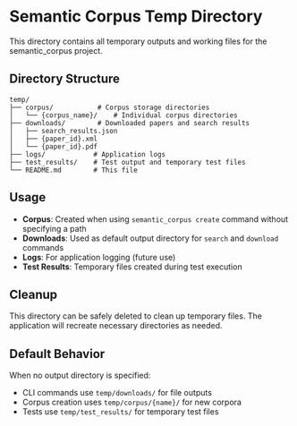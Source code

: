 # Semantic Corpus Temp Directory

This directory contains all temporary outputs and working files for the semantic_corpus project.

## Directory Structure

```
temp/
├── corpus/           # Corpus storage directories
│   └── {corpus_name}/    # Individual corpus directories
├── downloads/        # Downloaded papers and search results
│   ├── search_results.json
│   ├── {paper_id}.xml
│   └── {paper_id}.pdf
├── logs/            # Application logs
├── test_results/    # Test output and temporary test files
└── README.md        # This file
```

## Usage

- **Corpus**: Created when using `semantic_corpus create` command without specifying a path
- **Downloads**: Used as default output directory for `search` and `download` commands
- **Logs**: For application logging (future use)
- **Test Results**: Temporary files created during test execution

## Cleanup

This directory can be safely deleted to clean up temporary files. The application will recreate necessary directories as needed.

## Default Behavior

When no output directory is specified:
- CLI commands use `temp/downloads/` for file outputs
- Corpus creation uses `temp/corpus/{name}/` for new corpora
- Tests use `temp/test_results/` for temporary test files
